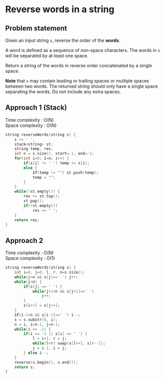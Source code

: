 # Reverse words in a string

## Problem statement

Given an input string `s`, reverse the order of the **words**.

A word is defined as a sequence of non-space characters. The words in `s` will be separated by at least one space.

Return a string of the words in reverse order concatenated by a single space.

**Note** that `s` may contain leading or trailing spaces or multiple spaces between two words. The returned string should only have a single space separating the words. Do not include any extra spaces.

## Approach 1 (Stack)

Time complexity : O(N)  
Space complexity : O(N)

```cpp
string reverseWords(string s) {
    s += ' ';
    stack<string> st;
    string temp, res;
    int n = s.size(), start=-1, end=-1;
    for(int i=0; i<n; i++) {
        if(s[i] != ' ') temp += s[i];
        else {
            if(temp != "") st.push(temp);
            temp = "";
        }
    }
    while(!st.empty()) {
        res += st.top();
        st.pop();
        if(!st.empty())
            res += ' ';
    }
    return res;
}
```

## Approach 2

Time complexity : O(N)  
Space complexity : O(1)

```cpp
string reverseWords(string s) {
    int i=0, j=0, l, r, n=s.size();
    while(j<n && s[j]==' ') j++;
    while(j<n) {
        if(s[j] == ' ') {
            while(j+1<n && s[j+1]==' ')
                j++;
        }
        s[i++] = s[j++];
    }
    if(i-1<n && s[i-1]==' ') i--;
    s = s.substr(0, i);
    n = i, i=n-1, j=n-1;
    while(i >= -1) {
        if(i == -1 || s[i] == ' ') {
            l = i+1, r = j;
            while(l<r) swap(s[l++], s[r--]);
            j = i-1, i = j;
        } else i--;
    }
    reverse(s.begin(), s.end());
    return s;
}
```
